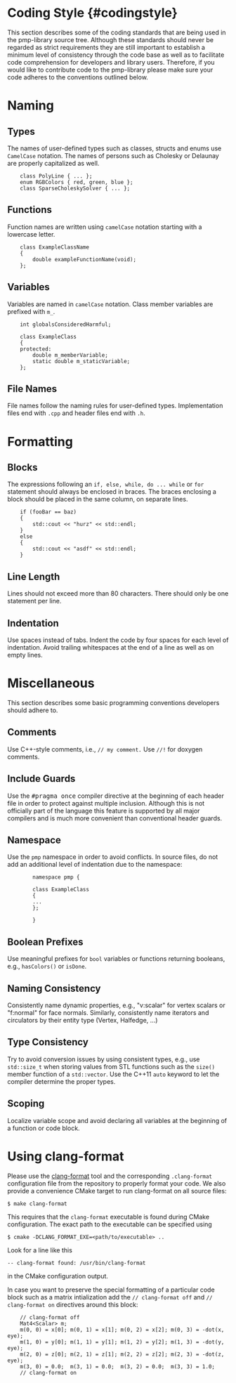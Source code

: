 # Coding Style {#codingstyle}

This section describes some of the coding standards that are being used in the
pmp-library source tree. Although these standards should never be regarded as
strict requirements they are still important to establish a minimum level of
consistency through the code base as well as to facilitate code comprehension
for developers and library users. Therefore, if you would like to contribute
code to the pmp-library please make sure your code adheres to the conventions
outlined below.

# Naming

## Types

The names of user-defined types such as classes, structs and enums use
`CamelCase` notation. The names of persons such as Cholesky or Delaunay are
properly capitalized as well.

~~~~{.cpp}
    class PolyLine { ... };
    enum RGBColors { red, green, blue };
    class SparseCholeskySolver { ... };
~~~~

## Functions

Function names are written using `camelCase` notation starting with a lowercase
letter.

~~~~{.cpp}
    class ExampleClassName
    {
        double exampleFunctionName(void);
    };
~~~~

## Variables

Variables are named in `camelCase` notation. Class member variables are prefixed
with `m_`.

~~~~{.cpp}
    int globalsConsideredHarmful;

    class ExampleClass
    {
    protected:
        double m_memberVariable;
        static double m_staticVariable;
    };
~~~~

## File Names

File names follow the naming rules for user-defined types. Implementation files
end with `.cpp` and header files end with `.h`.

# Formatting

## Blocks

The expressions following an `if, else, while, do ... while` or `for` statement
should always be enclosed in braces. The braces enclosing a block should be
placed in the same column, on separate lines.

~~~~{.cpp}
    if (fooBar == baz)
    {
        std::cout << "hurz" << std::endl;
    }
    else
    {
        std::cout << "asdf" << std::endl;
    }
~~~~

## Line Length

Lines should not exceed more than 80 characters. There should only be one
statement per line.

## Indentation

Use spaces instead of tabs. Indent the code by four spaces for each
level of indentation. Avoid trailing whitespaces at the end of a
line as well as on empty lines.

# Miscellaneous

This section describes some basic programming conventions developers should
adhere to.

## Comments

Use C++-style comments, i.e., `// my comment.` Use `//!` for doxygen comments.

## Include Guards

Use the <tt>\#pragma once</tt> compiler directive at the beginning of each
header file in order to protect against multiple inclusion. Although this is not
officially part of the language this feature is supported by all major
compilers and is much more convenient than conventional header guards.

## Namespace

Use the `pmp` namespace in order to avoid conflicts. In source files, do not add
an additional level of indentation due to the namespace:

~~~~{.cpp}
        namespace pmp {

        class ExampleClass
        {
        ...
        };

        }
~~~~

## Boolean Prefixes

Use meaningful prefixes for `bool` variables or functions returning booleans,
e.g., `hasColors()` or `isDone`.

## Naming Consistency

Consistently name dynamic properties, e.g., "v:scalar" for vertex scalars or
"f:normal" for face normals. Similarly, consistently name iterators and
circulators by their entity type (Vertex, Halfedge, ...)

## Type Consistency

Try to avoid conversion issues by using consistent types, e.g., use
`std::size_t` when storing values from STL functions such as the `size()` member
function of a `std::vector`. Use the C++11 `auto` keyword to let the compiler
determine the proper types.

## Scoping

Localize variable scope and avoid declaring all variables at the beginning of a
function or code block.

# Using clang-format

Please use the [clang-format](https://clang.llvm.org/docs/ClangFormat.html) tool
and the corresponding `.clang-format` configuration file from the repository to
properly format your code. We also provide a convenience CMake target to run
clang-format on all source files:

    $ make clang-format

This requires that the `clang-format` executable is found during CMake
configuration. The exact path to the executable can be specified using

    $ cmake -DCLANG_FORMAT_EXE=<path/to/executable> ..

Look for a line like this

    -- clang-format found: /usr/bin/clang-format

in the CMake configuration output.

In case you want to preserve the special formatting of a particular code block
such as a matrix intialization add the `// clang-format off` and `//
clang-format on` directives around this block:

~~~~{.cpp}
    // clang-format off
    Mat4<Scalar> m;
    m(0, 0) = x[0]; m(0, 1) = x[1]; m(0, 2) = x[2]; m(0, 3) = -dot(x, eye);
    m(1, 0) = y[0]; m(1, 1) = y[1]; m(1, 2) = y[2]; m(1, 3) = -dot(y, eye);
    m(2, 0) = z[0]; m(2, 1) = z[1]; m(2, 2) = z[2]; m(2, 3) = -dot(z, eye);
    m(3, 0) = 0.0;  m(3, 1) = 0.0;  m(3, 2) = 0.0;  m(3, 3) = 1.0;
    // clang-format on
~~~~
